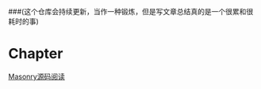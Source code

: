 ###(这个仓库会持续更新，当作一种锻炼，但是写文章总结真的是一个很累和很耗时的事)


# Chapter

[Masonry源码阅读](https://github.com/Detective41/Analysis-of-source-code-of-third-party-library/blob/main/Masonry%E6%BA%90%E7%A0%81%E9%98%85%E8%AF%BB.md)
